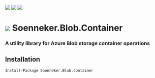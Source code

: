 [![](https://img.shields.io/nuget/v/Soenneker.Blob.Container.svg?style=for-the-badge)](https://www.nuget.org/packages/Soenneker.Blob.Container/)
[![](https://img.shields.io/github/actions/workflow/status/soenneker/soenneker.blob.container/publish-package.yml?style=for-the-badge)](https://github.com/soenneker/soenneker.blob.container/actions/workflows/publish-package.yml)
[![](https://img.shields.io/nuget/dt/Soenneker.Blob.Container.svg?style=for-the-badge)](https://www.nuget.org/packages/Soenneker.Blob.Container/)

# ![](https://user-images.githubusercontent.com/4441470/224455560-91ed3ee7-f510-4041-a8d2-3fc093025112.png) Soenneker.Blob.Container
### A utility library for Azure Blob storage container operations

## Installation

```
Install-Package Soenneker.Blob.Container
```
